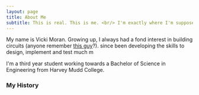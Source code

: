 ```yaml
---
layout: page
title: About Me
subtitle: This is real. This is me. <br/> I'm exactly where I'm supposed to be now. 
---
```


My name is Vicki Moran. Growing up, I always had a fond interest in building circuits (anyone remember [this guy](https://www.elenco.com/product/snap-circuits-300-experiments/)?). since been developing the skills to design, implement and test much m

<span class="fa fa-graduation-cap about-icon"></span> I'm a third year student working towards a Bachelor of Science in Engineering from Harvey Mudd College. 

<span class="fa fa-heart about-icon"></span>

<span class="fa fa-file-text-o about-icon"></span>

<span class="fa fa-globe about-icon"></span>

### My History
